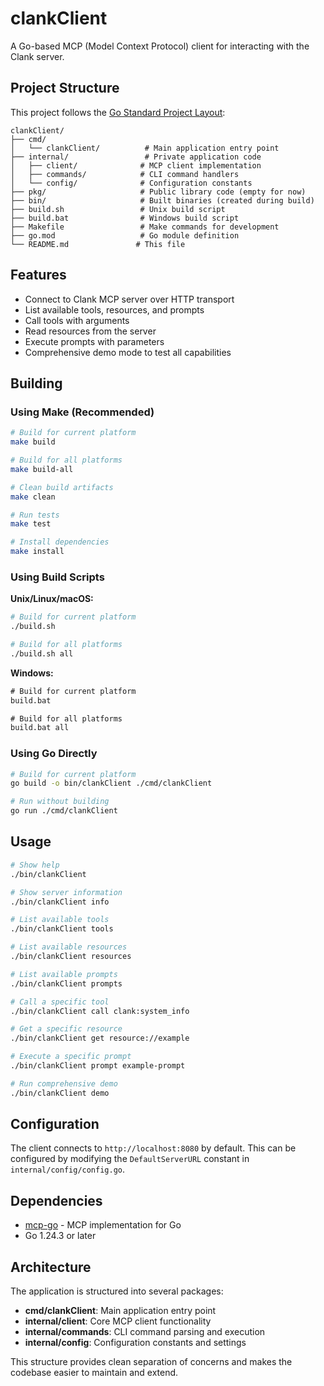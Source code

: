 # clankClient

A Go-based MCP (Model Context Protocol) client for interacting with the Clank server.

## Project Structure

This project follows the [Go Standard Project Layout](https://github.com/golang-standards/project-layout):

```
clankClient/
├── cmd/
│   └── clankClient/          # Main application entry point
├── internal/                 # Private application code
│   ├── client/              # MCP client implementation
│   ├── commands/            # CLI command handlers
│   └── config/              # Configuration constants
├── pkg/                     # Public library code (empty for now)
├── bin/                     # Built binaries (created during build)
├── build.sh                 # Unix build script
├── build.bat                # Windows build script
├── Makefile                 # Make commands for development
├── go.mod                   # Go module definition
└── README.md               # This file
```

## Features

- Connect to Clank MCP server over HTTP transport
- List available tools, resources, and prompts
- Call tools with arguments
- Read resources from the server
- Execute prompts with parameters
- Comprehensive demo mode to test all capabilities

## Building

### Using Make (Recommended)

```bash
# Build for current platform
make build

# Build for all platforms
make build-all

# Clean build artifacts
make clean

# Run tests
make test

# Install dependencies
make install
```

### Using Build Scripts

**Unix/Linux/macOS:**
```bash
# Build for current platform
./build.sh

# Build for all platforms
./build.sh all
```

**Windows:**
```cmd
# Build for current platform
build.bat

# Build for all platforms
build.bat all
```

### Using Go Directly

```bash
# Build for current platform
go build -o bin/clankClient ./cmd/clankClient

# Run without building
go run ./cmd/clankClient
```

## Usage

```bash
# Show help
./bin/clankClient

# Show server information
./bin/clankClient info

# List available tools
./bin/clankClient tools

# List available resources
./bin/clankClient resources

# List available prompts
./bin/clankClient prompts

# Call a specific tool
./bin/clankClient call clank:system_info

# Get a specific resource
./bin/clankClient get resource://example

# Execute a specific prompt
./bin/clankClient prompt example-prompt

# Run comprehensive demo
./bin/clankClient demo
```

## Configuration

The client connects to `http://localhost:8080` by default. This can be configured by modifying the `DefaultServerURL` constant in `internal/config/config.go`.

## Dependencies

- [mcp-go](https://github.com/mark3labs/mcp-go) - MCP implementation for Go
- Go 1.24.3 or later

## Architecture

The application is structured into several packages:

- **cmd/clankClient**: Main application entry point
- **internal/client**: Core MCP client functionality
- **internal/commands**: CLI command parsing and execution
- **internal/config**: Configuration constants and settings

This structure provides clean separation of concerns and makes the codebase easier to maintain and extend.
